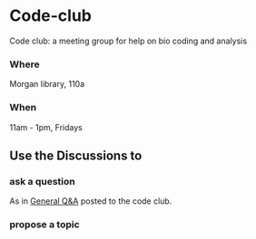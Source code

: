 # Code-club
Code club: a meeting group for help on bio coding and analysis

<script src="https://giscus.app/client.js"
        data-repo="Code-club"
        data-repo-id="R_kgDOJh5bSg"
        data-category="Announcements"
        data-category-id="DIC_kwDOJh5bSs4CWbG2"
        data-mapping="og:title"
        data-strict="0"
        data-reactions-enabled="1"
        data-emit-metadata="0"
        data-input-position="bottom"
        data-theme="preferred_color_scheme"
        data-lang="en"
        crossorigin="anonymous"
        async>
</script>

### Where
Morgan library, 110a

### When
11am - 1pm, Fridays

## Use the Discussions to

### ask a question

As in [General Q&A](https://github.com/Colorado-State-University-CMB/Code-club/discussions/categories/q-a) posted to the code club.

### propose a topic


